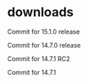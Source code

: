 downloads
=========

Commit for 15.1.0 release

Commit for 14.7.0 release

Commit for 14.7.1 RC2

Commit for 14.7.1
